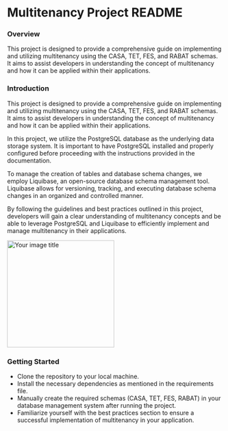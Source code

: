 # Multitenancy Project README

###  Overview 
This project is designed to provide a comprehensive guide on implementing and utilizing multitenancy using the CASA, TET, FES, and RABAT schemas. It aims to assist developers in understanding the concept of multitenancy and how it can be applied within their applications. 

###  Introduction


This project is designed to provide a comprehensive guide on implementing and utilizing multitenancy using the CASA, TET, FES, and RABAT schemas. It aims to assist developers in understanding the concept of multitenancy and how it can be applied within their applications.

In this project, we utilize the PostgreSQL database as the underlying data storage system. It is important to have PostgreSQL installed and properly configured before proceeding with the instructions provided in the documentation.

To manage the creation of tables and database schema changes, we employ Liquibase, an open-source database schema management tool. Liquibase allows for versioning, tracking, and executing database schema changes in an organized and controlled manner.

By following the guidelines and best practices outlined in this project, developers will gain a clear understanding of multitenancy concepts and be able to leverage PostgreSQL and Liquibase to efficiently implement and manage multitenancy in their applications.

<!-- ![photo_2023-06-09_21-34-00](https://github.com/ahdadou/springboot-multi-tenancy/assets/68736304/1c1a95ea-f62e-48a4-bced-1988238e7250 ) -->
<img src="[https://github.com/your_image.png](https://github.com/ahdadou/springboot-multi-tenancy/assets/68736304/1c1a95ea-f62e-48a4-bced-1988238e7250)" alt="Your image title" width="250"/>

### Getting Started

 - Clone the repository to your local machine.  
 - Install the necessary dependencies as mentioned in the requirements file.
 - Manually create the required schemas (CASA, TET, FES, RABAT) in your
   database management system after running the project.
 - Familiarize yourself with the best practices section to ensure a
   successful implementation of multitenancy in your application.
